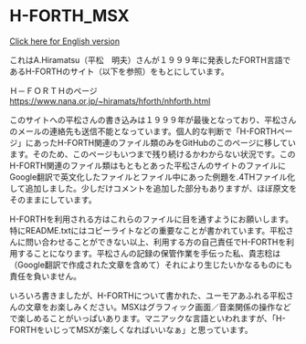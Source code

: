 # H-FORTH_MSX  
  
[ Click here for English version](docs/README_ENG.md)   
  
  
これはA.Hiramatsu（平松　明夫）さんが１９９９年に発表したFORTH言語であるH-FORTHのサイト（以下を参照）をもとにしています。  
  
   Ｈ－ＦＯＲＴＨのページ  
   https://www.nana.or.jp/~hiramats/hforth/nhforth.html  
  
このサイトへの平松さんの書き込みは１９９９年が最後となっており、平松さんのメールの連絡先も送信不能となっています。個人的な判断で「H-FORTHページ」にあったH-FORTH関連のファイル類のみをGitHubのこのページに移しています。そのため、このページもいつまで残り続けるかわからない状況です。このH-FORTH関連のファイル類はもともとあった平松さんのサイトのファイルにGoogle翻訳で英文化したファイルとファイル中にあった例題を.4THファイル化して追加しました。少しだけコメントを追加した部分もありますが、ほぼ原文をそのままにしています。  
  
H-FORTHを利用される方はこれらのファイルに目を通すようにお願いします。特にREADME.txtにはコピーライトなどの重要なことが書かれています。平松さんに問い合わせることができない以上、利用する方の自己責任でH-FORTHを利用することになります。平松さんの記録の保管作業を手伝った私、貴志稔は（Google翻訳で作成された文章を含めて）それにより生じたいかなるものにも責任を負いません。  
  
  
  
いろいろ書きましたが、H-FORTHについて書かれた、ユーモアあふれる平松さんの文章をお楽しみください。MSXはグラフィック画面／音楽関係の操作などで楽しめることがいっぱいあります。マニアックな言語といわれますが、「H-FORTHをいじってMSXが楽しくなればいいなぁ」と思っています。  


  
